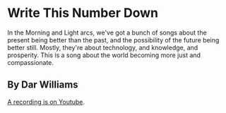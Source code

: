 # Write This Number Down

In the Morning and Light arcs, we've got a bunch of songs about the present being better than the past, and the possibility of the future being better still. Mostly, they're about technology, and knowledge, and prosperity. This is a song about the world becoming more just and compassionate.
## By Dar Williams

[A recording is on Youtube](https://www.youtube.com/watch?v=_UVLghY2ucs).
